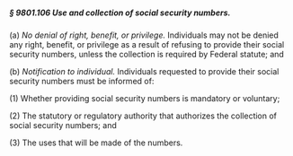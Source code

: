 ##### § 9801.106 Use and collection of social security numbers. #####

(a) *No denial of right, benefit, or privilege.* Individuals may not be denied any right, benefit, or privilege as a result of refusing to provide their social security numbers, unless the collection is required by Federal statute; and

(b) *Notification to individual.* Individuals requested to provide their social security numbers must be informed of:

(1) Whether providing social security numbers is mandatory or voluntary;

(2) The statutory or regulatory authority that authorizes the collection of social security numbers; and

(3) The uses that will be made of the numbers.